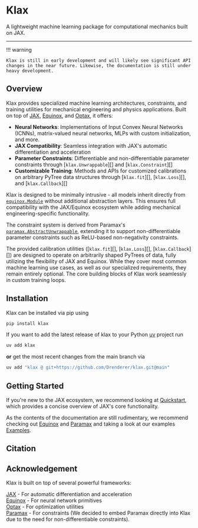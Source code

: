 # Klax

A lightweight machine learning package for computational mechanics built on JAX.

---

!!! warning

    Klax is still in early development and will likely see significant API changes in the near future. Likewise, the documentation is still under heavy development.

## Overview

Klax provides specialized machine learning architectures, constraints, and training utilities for mechanical engineering and physics applications. Built on top of [JAX](https://docs.jax.dev/en/latest/), [Equinox](https://docs.kidger.site/equinox/), and [Optax](https://optax.readthedocs.io/en/latest/), it offers:

- **Neural Networks**: Implementations of Input Convex Neural Networks (ICNNs), matrix-valued neural networks, MLPs with custom initialization, and more.
- **JAX Compatibility**: Seamless integration with JAX's automatic differentiation and acceleration
- **Parameter Constraints**: Differentiable and non-differentiable parameter constraints through [`klax.Unwrappable`][] and [`klax.Constraint`][]
- **Customizable Training**: Methods and APIs for customized calibrations on arbitrary PyTree data structures through [`klax.fit`][], [`klax.Loss`][], and [`klax.Callback`][]

Klax is designed to be minimally intrusive - all models inherit directly from [`equinox.Module`](https://docs.kidger.site/equinox/api/module/module/#equinox.Module) without additional abstraction layers. This ensures full compatibility with the JAX/Equinox ecosystem while adding mechanical engineering-specific functionality.

The constraint system is derived from Paramax's [`paramax.AbstractUnwrappable`](https://danielward27.github.io/paramax/api/wrappers.html#paramax.wrappers.AbstractUnwrappable), extending it to support non-differentiable parameter constraints such as ReLU-based non-negativity constraints.

The provided calibration utilities ([`klax.fit`][], [`klax.Loss`][], [`klax.Callback`][]) are designed to operate on arbitrarily shaped PyTrees of data, fully utilizing the flexibility of JAX and Equinox. While they cover most common machine learning use cases, as well as our specialized requirements, they remain entirely optional. The core building blocks of Klax work seamlessly in custom training loops.

## Installation

Klax can be installed via pip using

```bash
pip install klax
```

If you want to add the latest release of klax to your Python [uv](https://docs.astral.sh/uv/) project run

```bash
uv add klax
```

**or** get the most recent changes from the main branch via

```bash
uv add "klax @ git+https://github.com/Drenderer/klax.git@main"
```

## Getting Started

If you're new to the JAX ecosystem, we recommend looking at [Quickstart](https://docs.jax.dev/en/latest/quickstart.html), which provides a concise overview of JAX's core functionality.

As the contents of the documentation are still rudimentary, we recommend checking out [Equinox](https://docs.kidger.site/equinox/) and [Paramax](https://danielward27.github.io/paramax/#) and taking a look at our examples [Examples](./examples/isotropic_hyperelasticity.ipynb).

## Citation

## Acknowledgement

Klax is built on top of several powerful frameworks:

[JAX](https://docs.jax.dev/en/latest/) - For automatic differentiation and acceleration </br>
[Equinox](https://docs.kidger.site/equinox/) - For neural network primitives </br>
[Optax](https://optax.readthedocs.io/en/latest/) - For optimization utilities </br>
[Paramax](https://https://danielward27.github.io/paramax/#) - For constraints (We decided to embed Paramax directly into Klax due to the need for non-differentiable constraints).
